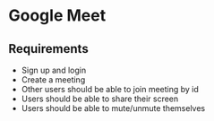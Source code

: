# Google Meet

## Requirements

- Sign up and login
- Create a meeting
- Other users should be able to join meeting by id
- Users should be able to share their screen
- Users should be able to mute/unmute themselves
